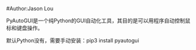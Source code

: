 #Author:Jason Lou

PyAutoGUI是一个纯Python的GUI自动化工具，其目的是可以用程序自动控制鼠标和键盘操作。

默认Python没有，需要手动安装：pip3 install pyautogui
